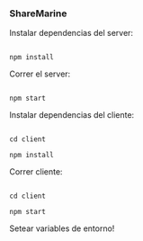### ShareMarine

Instalar dependencias del server:

```

npm install

```

Correr el server:

```

npm start

```

Instalar dependencias del cliente:

```

cd client

npm install

```

Correr cliente:

```

cd client

npm start

```

Setear variables de entorno!